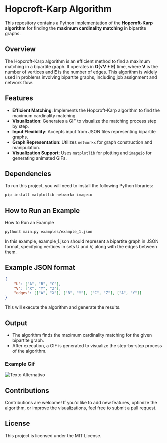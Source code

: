 # Hopcroft-Karp Algorithm

This repository contains a Python implementation of the **Hopcroft-Karp algorithm** for finding the **maximum cardinality matching** in bipartite graphs.

## Overview

The Hopcroft-Karp algorithm is an efficient method to find a maximum matching in a bipartite graph. It operates in **O(√V * E)** time, where **V** is the number of vertices and **E** is the number of edges. This algorithm is widely used in problems involving bipartite graphs, including job assignment and network flow.

## Features

- **Efficient Matching**: Implements the Hopcroft-Karp algorithm to find the maximum cardinality matching.
- **Visualization**: Generates a GIF to visualize the matching process step by step.
- **Input Flexibility**: Accepts input from JSON files representing bipartite graphs.
- **Graph Representation**: Utilizes `networkx` for graph construction and manipulation.
- **Visualization Support**: Uses `matplotlib` for plotting and `imageio` for generating animated GIFs.

## Dependencies

To run this project, you will need to install the following Python libraries:

```bash
pip install matplotlib networkx imageio
```
## How to Run an Example

How to Run an Example
```bash
python3 main.py examples/example_1.json
```

In this example, example_1.json should represent a bipartite graph in JSON format, specifying vertices in sets U and V, along with the edges between them.

## Example JSON format

```json
{
    "U": ["A", "B", "C"],
    "V": ["X", "Y", "Z"],
    "edges": [["A", "X"], ["B", "Y"], ["C", "Z"], ["A", "Y"]]
}

```
This will execute the algorithm and generate the results.

## Output

- The algorithm finds the maximum cardinality matching for the given bipartite graph.
- After execution, a GIF is generated to visualize the step-by-step process of the algorithm.

### Example Gif

![Texto Alternativo](https://i.ibb.co/txGmQ6S/animation.gif)

## Contributions
Contributions are welcome! If you'd like to add new features, optimize the algorithm, or improve the visualizations, feel free to submit a pull request.


## License

This project is licensed under the MIT License.

